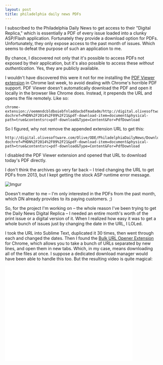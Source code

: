 ```yaml
---
layout: post
title: philadelphia daily news PDFs
---
```


I subscribed to the Philadelphia Daily News to get access to their "Digital Replica," which is essentially a PDF of every issue loaded into a clunky ASP/Flash application. Fortunately they provide a download option for PDFs. Unfortunately, they only expose access to the past month of issues. Which seems to defeat the purpose of such an application to me.

By chance, I discovered not only that it's possible to access PDFs not exposed by their application, but it's also possible to access these *without authentication*. Yes, they are publicly available.

I wouldn't have discovered this were it not for me installing the [PDF Viewer extension](https://chrome.google.com/webstore/detail/pdf-viewer/oemmndcbldboiebfnladdacbdfmadadm?hl=en) in Chrome last week, to avoid dealing with Chrome's horrible PDF support. PDF Viewer doesn't automatically download the PDF and open it locally in the browser like Chrome does. Instead, it prepends the URL and opens the file remotely. Like so:

```
chrome-extension://oemmndcbldboiebfnladdacbdfmadadm/http://digital.olivesoftware.com/Olive/ODE/PhiladelphiaDailyNews/DownloadPdf.aspx?dochref=PHDN%2F2014%2F09%2F21&pdf-download-item=document&physical-path=true&contentsrc=pdf-download&Type=Content&For=PdfDownload
```

So I figured, why not remove the appended extension URL to get this:

```
http://digital.olivesoftware.com/Olive/ODE/PhiladelphiaDailyNews/DownloadPdf.aspx?dochref=PHDN%2F2014%2F09%2F21&pdf-download-item=document&physical-path=true&contentsrc=pdf-download&Type=Content&For=PdfDownload
```

I disabled the PDF Viewer extension and opened that URL to download today's PDF directly.

I don't think the archives go very far back – I tried changing the URL to get PDFs from 2013, but I kept getting the stock ASP runtime error message.

![Imgur](http://i.imgur.com/izh6s0u.png)

Doesn't matter to me – I'm only interested in the PDFs from the past month, which DN already provides to its paying customers. ;)

So, for the project I'm working on – the whole reason I've been trying to get the Daily News Digital Replica – I needed an entire month's worth of the print issue or a digital version of it. When I realized how easy it was to get a whole bunch of issues just by changing the date in the URL, I LOLed.

I took the URL into Sublime Text, duplicated it 30 times, then went through each and changed the dates. Then I found the [Bulk URL Opener Extension](https://chrome.google.com/webstore/detail/bulk-url-opener-extension/hgenngnjgfkdggambccohomebieocekm?hl=en) for Chrome, which allows you to take a bunch of URLs separated by new lines, and open them in new tabs. Which, in my case, means downloading all of the files at once. I suppose a dedicated download manager would have been able to handle this too. But the resulting video is quite magical:

<iframe width="420" height="315" src="//www.youtube.com/embed/k01-VRZf6oE" frameborder="0" allowfullscreen></iframe>

